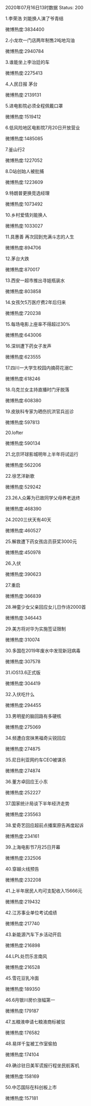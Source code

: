 2020年07月16日13时数据
Status: 200

1.李荣浩 刘能换人演了爷青结

微博热度:3834400

2.小龙坎一门店两年制售2吨地沟油

微博热度:2940784

3.谁能坐上李治廷的车

微博热度:2275413

4.人民日报 茅台

微博热度:2139131

5.进电影院必须全程佩戴口罩

微博热度:1519412

6.低风险地区电影院7月20日开放营业

微博热度:1485085

7.釜山行2

微博热度:1227052

8.D站创始人被批捕

微博热度:1223609

9.特朗普更换竞选经理

微博热度:1073492

10.乡村爱情刘能换人

微博热度:1033027

11.具惠善 再次回到充满斗志的人生

微博热度:894706

12.茅台大跌

微博热度:870017

13.西安一超市推出寻娃瓶装水

微博热度:803858

14.女孩欠5万医疗费2年后归来

微博热度:720238

15.每场电影上座率不得超过30%

微博热度:643006

16.深圳遭下药女子发声

微博热度:623555

17.四川一大学生校园内摘荷花溺亡

微博热度:618246

18.乌克兰女主持直播时门牙脱落

微博热度:608380

19.皮肤科专家为晒伤抗洪官兵巡诊

微博热度:597813

20.lofter

微博热度:590134

21.北京环球影城明年上半年将试运行

微博热度:562206

22.徐艺洋新歌

微博热度:529242

23.26人众筹为已故同学父母养老送终

微博热度:468390

24.2020三伏天有40天

微博热度:460527

25.解救遭下药女孩店员获奖3000元

微博热度:450978

26.入伏

微博热度:390623

27.重启

微博热度:366839

28.神童少女父亲回应女儿日作诗2000首

微博热度:346443

29.美方将对华为实施签证限制

微博热度:310074

30.多国在2019年废水中发现新冠病毒

微博热度:307578

31.iOS13.6正式版

微博热度:304419

32.入伏吃什么

微博热度:294455

33.男明星的脑回路有多硬核

微博热度:275069

34.频遭白宫抹黑福奇尖锐回应

微博热度:274875

35.尼日利亚网约车CEO被谋杀

微博热度:274874

36.董方卓回应王小东

微博热度:252227

37.国家统计局谈下半年经济走势

微博热度:235563

38.爱奇艺回应超前点播案原告再度起诉

微博热度:234161

39.上海电影节7月25日开幕

微博热度:232506

40.穿越火线预告

微博热度:232208

41.上半年居民人均可支配收入15666元

微博热度:219432

42.江苏事业单位考试成绩

微博热度:217740

43.新能源汽车下乡活动开启

微博热度:216898

44.LPL处罚乐言南风

微博热度:216528

45.雪花豆乳冷面

微博热度:189350

46.6月银川房价涨幅第一

微博热度:179187

47.五粮液申请七粮液商标被驳

微博热度:176582

48.易烊千玺被工作室偷拍

微博热度:174104

49.确诊驻日美军谎报行程坐民航客机

微博热度:158169

50.中芯国际在科创板上市

微博热度:157181


